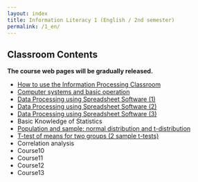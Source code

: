 ```yaml
---
layout: index
title: Information Literacy 1 (English / 2nd semester)
permalink: /1_en/
---
```


## Classroom Contents
**The course web pages will be gradually released.**

-   [How to use the Information Processing Classroom](../contents/basics/01/index_en.html)
-   [Computer systems and basic operation](../contents/basics/02/index_en.html)
-   [Data Processing using Spreadsheet Software (1)](../contents/office2019/excel/01/index_en.html)
-   [Data Processing using Spreadsheet Software (2)](../contents/office2019/excel/02/index_en.html)
-   [Data Processing using Spreadsheet Software (3)](../contents/office2019/excel/03/index_en.html)
-   Basic Knowledge of Statistics
-   [Population and sample: normal distribution and t-distribution](../contents/office2019/statistics/02/index_en.html)
-   [T-test of means for two groups (2 sample t-tests)](../contents/office2019/statistics/03/index_en.html)
-   Correlation analysis
-   Course10
-   Course11
-   Course12
-   Course13

